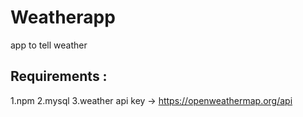 # Weatherapp
 app to tell weather
## Requirements :
1.npm
2.mysql
3.weather api key -> https://openweathermap.org/api
